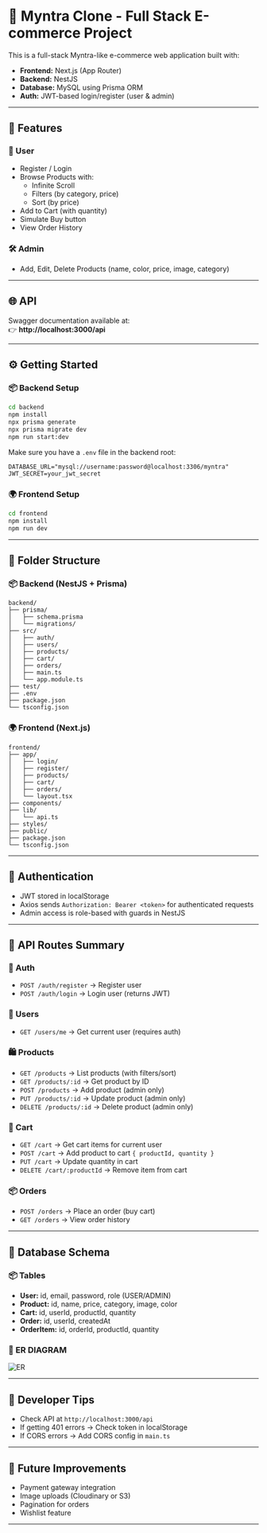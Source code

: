 # 🛒 Myntra Clone - Full Stack E-commerce Project

This is a full-stack Myntra-like e-commerce web application built with:

- **Frontend:** Next.js (App Router)
- **Backend:** NestJS
- **Database:** MySQL using Prisma ORM
- **Auth:** JWT-based login/register (user & admin)

---

## 🔧 Features

### 👤 User
- Register / Login
- Browse Products with:
  - Infinite Scroll
  - Filters (by category, price)
  - Sort (by price)
- Add to Cart (with quantity)
- Simulate Buy button
- View Order History

### 🛠️ Admin
- Add, Edit, Delete Products (name, color, price, image, category)

---

## 🌐 API

Swagger documentation available at:  
👉 **http://localhost:3000/api**

---

## ⚙️ Getting Started

### 📦 Backend Setup
```bash
cd backend
npm install
npx prisma generate
npx prisma migrate dev
npm run start:dev
```
Make sure you have a `.env` file in the backend root:
```env
DATABASE_URL="mysql://username:password@localhost:3306/myntra"
JWT_SECRET=your_jwt_secret
```

### 🌍 Frontend Setup
```bash
cd frontend
npm install
npm run dev
```

---

## 📁 Folder Structure

### 📦 Backend (NestJS + Prisma)
```
backend/
├── prisma/
│   ├── schema.prisma
│   └── migrations/
├── src/
│   ├── auth/
│   ├── users/
│   ├── products/
│   ├── cart/
│   ├── orders/
│   ├── main.ts
│   └── app.module.ts
├── test/
├── .env
├── package.json
└── tsconfig.json
```

### 🌍 Frontend (Next.js)
```
frontend/
├── app/
│   ├── login/
│   ├── register/
│   ├── products/
│   ├── cart/
│   ├── orders/
│   └── layout.tsx
├── components/
├── lib/
│   └── api.ts
├── styles/
├── public/
├── package.json
└── tsconfig.json
```

---

## 🔐 Authentication
- JWT stored in localStorage
- Axios sends `Authorization: Bearer <token>` for authenticated requests
- Admin access is role-based with guards in NestJS

---

## 🧭 API Routes Summary

### 🧑 Auth
- `POST /auth/register` → Register user
- `POST /auth/login` → Login user (returns JWT)

### 👤 Users
- `GET /users/me` → Get current user (requires auth)

### 🛍️ Products
- `GET /products` → List products (with filters/sort)
- `GET /products/:id` → Get product by ID
- `POST /products` → Add product (admin only)
- `PUT /products/:id` → Update product (admin only)
- `DELETE /products/:id` → Delete product (admin only)

### 🛒 Cart
- `GET /cart` → Get cart items for current user
- `POST /cart` → Add product to cart `{ productId, quantity }`
- `PUT /cart` → Update quantity in cart
- `DELETE /cart/:productId` → Remove item from cart

### 📦 Orders
- `POST /orders` → Place an order (buy cart)
- `GET /orders` → View order history

---

## 🧩 Database Schema

### 📦 Tables
- **User:** id, email, password, role (USER/ADMIN)
- **Product:** id, name, price, category, image, color
- **Cart:** id, userId, productId, quantity
- **Order:** id, userId, createdAt
- **OrderItem:** id, orderId, productId, quantity

### 📌 ER DIAGRAM
![ER](https://github.com/user-attachments/assets/692d566c-4881-4f8c-bd33-c1fe91253b4b)

---

## 🚀 Developer Tips
- Check API at `http://localhost:3000/api`
- If getting 401 errors → Check token in localStorage
- If CORS errors → Add CORS config in `main.ts`

---

## 📌 Future Improvements
- Payment gateway integration
- Image uploads (Cloudinary or S3)
- Pagination for orders
- Wishlist feature

---

